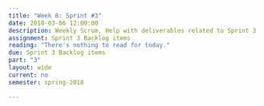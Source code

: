 ```yaml
---
title: "Week 8: Sprint #3"
date: 2018-03-06 12:00:00
description: Weekly Scrum, Help with deliverables related to Sprint 3
assignment: Sprint 3 Backlog items
reading: "There's nothing to read for today."
due: Sprint 3 Backlog items
part: "3"
layout: wide
current: no
semester: spring-2018

---
```

